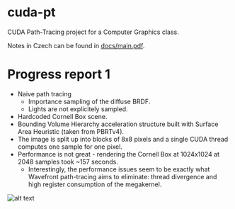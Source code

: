 # cuda-pt
CUDA Path-Tracing project for a Computer Graphics class.

Notes in Czech can be found in [docs/main.pdf](/docs/main.pdf).

# Progress report 1
- Naive path tracing
  - Importance sampling of the diffuse BRDF.
  - Lights are not explicitely sampled.
- Hardcoded Cornell Box scene.
- Bounding Volume Hierarchy acceleration structure built with Surface Area Heuristic (taken from PBRTv4).
- The image is split up into blocks of 8x8 pixels and a single CUDA thread computes one sample for one pixel.
- Performance is not great - rendering the Cornell Box at 1024x1024 at 2048 samples took ~157 seconds.
  - Interestingly, the performance issues seem to be exactly what Wavefront path-tracing aims to eliminate: thread divergence and high register consumption of the megakernel.

![alt text](/docs/ptout.png)
